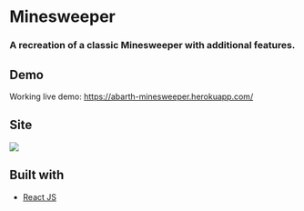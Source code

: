 # Minesweeper

### A recreation of a classic Minesweeper with additional features.

## Demo

Working live demo: https://abarth-minesweeper.herokuapp.com/

## Site

![](https://i.imgur.com/PqvZ5GG.jpeg)

## Built with

-  [React JS](https://reactjs.org/)
